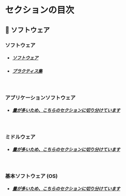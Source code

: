 # セクションの目次

## 🧬 ソフトウェア

### ソフトウェア

* ##### [︎ソフトウェア](https://hiroki-it.github.io/tech-notebook/software/software.html)
* ##### [プラクティス集](https://hiroki-it.github.io/tech-notebook/software/software_practices.html)

<br>

### アプリケーションソフトウェア

* ##### [量が多いため、こちらのセクションに切り分けています](https://hiroki-it.github.io/tech-notebook/software/application/index.html)

<br>

### ミドルウェア

* ##### [量が多いため、こちらのセクションに切り分けています](https://hiroki-it.github.io/tech-notebook/software/middleware/index.html)

<br>

### 基本ソフトウェア (OS) 

* ##### [量が多いため、こちらのセクションに切り分けています](https://hiroki-it.github.io/tech-notebook/software/basic/index.html)

<br>
